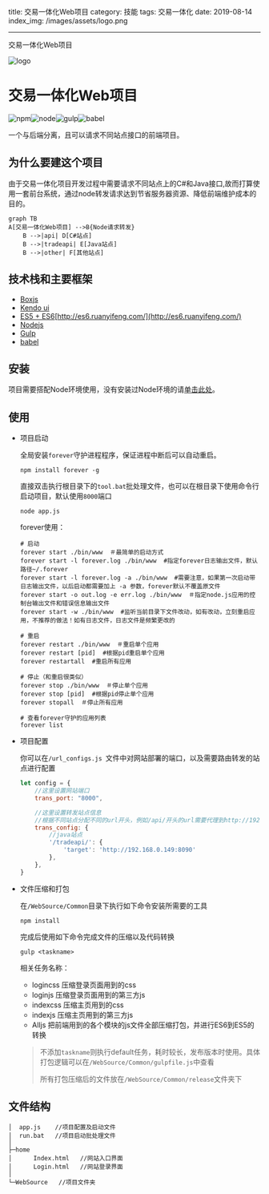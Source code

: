 title: 交易一体化Web项目
category: 技能
tags: 交易一体化
date: 2019-08-14
index_img: /images/assets/logo.png

---

交易一体化Web项目

<!--more-->

<!--
 * @Author: 柯军
 * @Date: 2019-08-14 13:09:02
 * @Description: 
 -->
![logo](/images/assets/logo.png)



# 交易一体化Web项目

![npm](/images/assets/npm-6.1.0-brightgreen.svg)![node](/images/assets/node-v10.5.0-red.svg)![gulp](/images/assets/gulp-3.9.1-orange.svg)![babel](/images/assets/babel-6.26.0-blue.svg)

一个与后端分离，且可以请求不同站点接口的前端项目。



## 为什么要建这个项目

由于交易一体化项目开发过程中需要请求不同站点上的C#和Java接口,故而打算使用一套前台系统，通过node转发请求达到节省服务器资源、降低前端维护成本的目的。

```mermaid
graph TB
A[交易一体化Web项目] -->B{Node请求转发}
    B -->|api| D[C#站点]
    B -->|tradeapi| E[Java站点]
    B -->|other| F[其他站点]
```



## 技术栈和主要框架

- [Boxjs](http://192.168.0.178:8080/doc/index.html#/api/Box)
- [Kendo ui](https://www.telerik.com/kendo-ui-html-framework-opt)
- [ES5 + ES6]()[http://es6.ruanyifeng.com/](http://es6.ruanyifeng.com/)
- [Nodejs]([http://nodejs.cn/](http://nodejs.cn/))
- [Gulp](https://www.gulpjs.com.cn/)
- [babel](https://www.babeljs.cn/)



## 安装

项目需要搭配Node环境使用，没有安装过Node环境的请[单击此处](https://www.runoob.com/nodejs/nodejs-install-setup.html)。



## 使用

- 项目启动

  全局安装`forever`守护进程程序，保证进程中断后可以自动重启。

  ```shell
  npm install forever -g
  ```

  直接双击执行根目录下的`tool.bat`批处理文件，也可以在根目录下使用命令行启动项目，默认使用`8000`端口

  ```shell
  node app.js
  ```

  forever使用：

  ```shell
  # 启动
  forever start ./bin/www  ＃最简单的启动方式
  forever start -l forever.log ./bin/www  #指定forever日志输出文件，默认路径~/.forever
  forever start -l forever.log -a ./bin/www  #需要注意，如果第一次启动带日志输出文件，以后启动都需要加上 -a 参数，forever默认不覆盖原文件
  forever start -o out.log -e err.log ./bin/www  ＃指定node.js应用的控制台输出文件和错误信息输出文件
  forever start -w ./bin/www  #监听当前目录下文件改动，如有改动，立刻重启应用，不推荐的做法！如有日志文件，日志文件是频繁更改的
  
  # 重启
  forever restart ./bin/www  ＃重启单个应用
  forever restart [pid]  #根据pid重启单个应用
  forever restartall  #重启所有应用
  
  # 停止（和重启很类似）
  forever stop ./bin/www  ＃停止单个应用
  forever stop [pid]  #根据pid停止单个应用
  forever stopall  ＃停止所有应用
  
  # 查看forever守护的应用列表
  forever list
  ```

  

- 项目配置

  你可以在`/url_configs.js `文件中对网站部署的端口，以及需要路由转发的站点进行配置

  ```js
  let config = {
      //这里设置网站端口
      trans_port: "8000",
  
      //这里设置转发站点信息
      //根据不同站点分配不同的url开头，例如/api/开头的url需要代理到http://192.168.0.149:8068这台服务器
      trans_config: {
          //java站点
          '/tradeapi/': {
              'target': 'http://192.168.0.149:8090'
          },
      },
  }
  ```

  

- 文件压缩和打包

  在`/WebSource/Common`目录下执行如下命令安装所需要的工具

  ```shell
  npm install 
  ```

  完成后使用如下命令完成文件的压缩以及代码转换

  ```shell
  gulp <taskname>
  ```

  相关任务名称：

  - logincss   压缩登录页面用到的css
  - loginjs   压缩登录页面用到的第三方js
  - indexcss   压缩主页用到的css
  - indexjs   压缩主页用到的第三方js
  - Alljs    把前端用到的各个模块的js文件全部压缩打包，并进行ES6到ES5的转换

  > 不添加`taskname`则执行default任务，耗时较长，发布版本时使用。具体打包逻辑可以在`/WebSource/Common/gulpfile.js`中查看
  >
  > 所有打包压缩后的文件放在`/WebSource/Common/release`文件夹下

  

## 文件结构

```
│  app.js    //项目配置及启动文件
│  run.bat   //项目启动批处理文件
│  
├─home
│      Index.html   //网站入口界面
│      Login.html   //网站登录界面
│      
└─WebSource	  //项目文件夹
```



